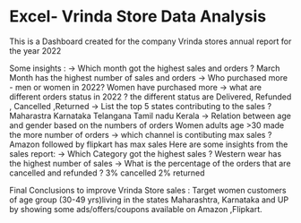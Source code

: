 # Excel- Vrinda Store Data Analysis 
This is a Dashboard created for the company Vrinda stores annual report for the year 2022 

Some insights :
-> Which month got the highest sales and orders ?
March Month has the highest number of sales and orders
-> Who purchased more - men or women in 2022?
Women have purchased more 
-> what are different orders status in 2022 ?
the different status are Delivered, Refunded , Cancelled ,Returned 
-> List the top 5 states contributing to the sales ?
Maharastra
Karnataka
Telangana
Tamil nadu
Kerala
-> Relation between age and gender based on the numbers of orders
Women adults age >30 made the more number of orders
-> which channel is contibuting max sales ?
Amazon followed by flipkart has max sales
Here are some insights from the sales report:
-> Which Category got the highest sales ?
Western wear has the highest number of sales
-> What is the percentage of the orders that are cancelled and refunded ?
3% cancelled
2% returned

Final Conclusions to improve Vrinda Store sales :
Target women customers of age group (30-49 yrs)living in the states Maharashtra, Karnataka and UP by showing some ads/offers/coupons available on Amazon ,Flipkart.


